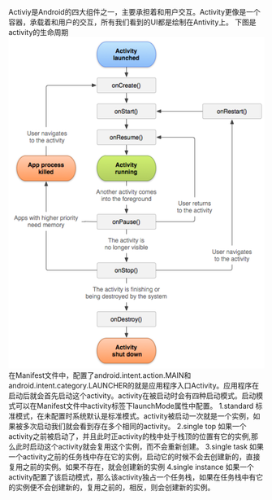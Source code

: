 Activiy是Android的四大组件之一，主要承担着和用户交互。Activity更像是一个容器，承载着和用户的交互，所有我们看到的UI都是绘制在Antivity上。
下图是activity的生命周期
![avatar](pic/activity_lifecycle.png)
在Manifest文件中，配置了android.intent.action.MAIN和android.intent.category.LAUNCHER的就是应用程序入口Activity。应用程序在启动后就会首先启动这个activity。activity在被启动时会有四种启动模式。启动模式可以在Manifest文件中activity标签下launchMode属性中配置。
1.standard
标准模式，在未配置时系统默认是标准模式。activity被启动一次就是一个实例，如果被多次启动我们就会看到存在多个相同的activity。
2.single top
如果一个activity之前被启动了，并且此时正activity的栈中处于栈顶的位置有它的实例,那么此时启动这个activity就会复用这个实例，而不会重新创建。
3.single task
如果一个activity之前的任务栈中存在它的实例，启动它的时候不会去创建新的，直接复用之前的实例。如果不存在，就会创建新的实例
4.single instance
如果一个activity配置了该启动模式，那么该activity独占一个任务栈，如果在任务栈中有它的实例便不会创建新的，复用之前的，相反，则会创建新的实例。







